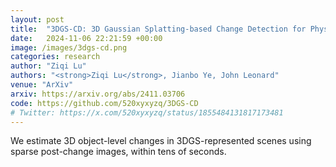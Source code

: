 ```yaml
---
layout: post
title:  "3DGS-CD: 3D Gaussian Splatting-based Change Detection for Physical Object Rearrangement"
date:   2024-11-06 22:21:59 +00:00
image: /images/3dgs-cd.png
categories: research
author: "Ziqi Lu"
authors: "<strong>Ziqi Lu</strong>, Jianbo Ye, John Leonard"
venue: "ArXiv"
arxiv: https://arxiv.org/abs/2411.03706
code: https://github.com/520xyxyzq/3DGS-CD
# Twitter: https://x.com/520xyxyzq/status/1855484131817173481
---
```


We estimate 3D object-level changes in 3DGS-represented scenes using sparse post-change images, within tens of seconds.